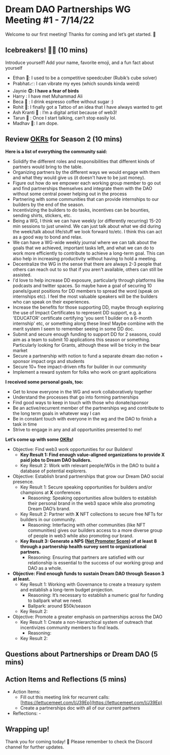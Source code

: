 # Dream DAO Partnerships WG Meeting #1 - 7/14/22

Welcome to our first meeting! Thanks for coming and let’s get started. 🚀

## Icebreakers! 🧊🔨 (10 mins)

Introduce yourself! Add your name, favorite emoji, and a fun fact about yourself

- Ethan 🤏: I used to be a competitive speedcuber (Rubik’s cube solver)
- Prabhat📈: I can vibrate my eyes (which sounds kinda weird)
- Jaynie **🙃: I have a fear of birds**
- Harry : I have met Muhammad Ali
- Beca 🍉 : I drink espresso coffee without sugar :)
- Rohit 🦍: I finally got a Tattoo of an idea that I have always wanted to get
- Ash Kranti 💐 : I’m a digital artist because of web3!
- Tarun 🤘 : Once I start talking, can’t stop easily lol.
- Madhav 🫡: I am dope.

## Review [OKRs](https://asana.com/resources/okr-meaning) for Season 2 (10 mins)

**Here is a list of everything the community said:**

- Solidify the different roles and responsibilities that different kinds of partners would bring to the table.
- Organizing partners by the different ways we would engage with them and what they would give us (it doesn't have to be just money).
- Figure out how do we empower each working group member to go out and find partnerships themselves and integrate them with the DAO without some central power helping out in the process
- Partnering with some communities that can provide internships to our builders by the end of the season.
- Incentivizing the builders to do tasks, incentives can be bounties, sending shirts, stickers, etc.
- Being a WG, I think we can have weekly (or differently recurring) 15-20 min sessions to just unwind. We can just talk about what we did during the week/talk about life/stuff we look forward to/etc. I think this can act as a good way to bond and relax.
- We can have a WG-wide weekly journal where we can talk about the goals that we achieved, important tasks left, and what we can do to work more efficiently to contribute to achieve a long-term goal. This can also help in increasing productivity without having to hold a meeting.
- Decentralize the WG in the sense that there are always 2-3 people that others can reach out to so that if you aren't available, others can still be assisted.
- I'd love to help increase DD exposure, particularly through platforms like podcasts and twitter spaces. So maybe have a goal of securing 10 panels/guest positions for DD members to spread the word (speak on internships etc). I feel the most valuable speakers will be the builders who can speak on their experiences.
- Increase the benefits for those supporting DD, maybe through exploring the use of Impact Certificates to represent DD support, e.g. a 'EDUCATOR' certificate certifying 'you sent 1 builder on a 6-month internship' etc, or something along these lines! Maybe combine with the merit system I seem to remember seeing in some DD doc.
- Submit and secure enough funding to support DD for 2 seasons, could aim as a team to submit 10 applications this season or something. Particularly looking for Grants, although these will be tricky in the bear market
- Secure a partnership with notion to fund a separate dream dao notion + sponsor impact orgs and students
- Secure 10+ free impact-driven nfts for builder in our community
- Implement a reward system for folks who work on grant applications

**I received some personal goals, too:**

- Get to know everyone in the WG and work collaboratively together
- Understand the processes that go into forming partnerships
- Find good ways to keep in touch with those who donate/sponsor
- Be an active/recurrent member of the partnerships wg and contribute to the long term goals in whatever way I can
- Be in constant touch with everyone in the wg and the DAO to finish a task in time
- Strive to engage in any and all opportunities presented to me!

**Let’s come up with some [OKRs](https://asana.com/resources/okr-meaning)!**

- Objective: Find web3 work opportunities for our Builders!
    - **Key Result 1: Find enough value-aligned organizations to provide X paid jobs to Dream DAO builders.**
    - Key Result 2: Work with relevant people/WGs in the DAO to build a database of potential explorers.
- Objective: Establish brand partnerships that grow our Dream DAO social presence.
    - Key Result 1: Secure speaking opportunities for builders and/or champions at **X** conferences
        - Reasoning: Speaking opportunities allow builders to establish their personal brand in the web3 space while also promoting Dream DAO’s brand.
    - Key Result 2: Partner with **X** NFT collections to secure free NFTs for builders in our community.
        - Reasoning: Interfacing with other communities (like NFT communities) gives our builders access to a more diverse group of people in web3 while also promoting our brand.
    - **Key Result 3: Generate a NPS ([Net Promoter Score](https://www.qualtrics.com/experience-management/customer/net-promoter-score/)) of at least 8 through a partnership health survey sent to organizational partners.**
        - Reasoning: Ensuring that partners are satisfied with our relationship is essential to the success of our working group and DAO as a whole.
- **Objective: Find enough funds to sustain Dream DAO through Season 3 at least.**
    - Key Result 1: Working with Governance to create a treasury system and establish a long-term budget projection.
        - Reasoning: It’s necessary to establish a numeric goal for funding to ballpark what we need.
        - Ballpark: around $50k/season
    - Key Result 2:
- Objective: Promote a greater emphasis on partnerships across the DAO
    - Key Result 1: Create a non-hierarchical system of outreach that incentivizes community members to find leads.
        - Reasoning:
    - Key Result 2:

## Questions about Partnerships or Dream DAO (5 mins)

## Action Items and Reflections (5 mins)

- Action Items:
    - Fill out this meeting link for recurrent calls: [https://lettucemeet.com/l/J39Ep](https://lettucemeet.com/l/J39Ep)
    - Create a partnerships doc with all of our current partners
- Reflections: -

## Wrapping up!

Thank you for coming today! 🌮
Please remember to check the Discord channel for further updates.